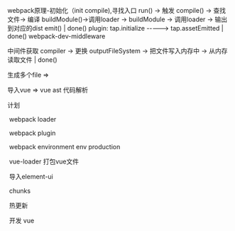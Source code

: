 webpack原理-初始化（init compile),寻找入口
run() -> 触发 compile() -> 查找文件-> 编译 buildModule()->调用loader -> buildModule -> 调用loader -> 输出到对应的dist emit() | done()  plugin: tap.initialize    ----->   tap.assetEmitted   | done()
webpack-dev-middleware 

中间件获取 compiler -> 更换 outputFileSystem -> 把文件写入内存中 -> 从内存读取文件 | done()

生成多个file => 

导入vue => vue ast 代码解析

计划

​	webpack loader

​	webpack plugin

​	webpack environment env production

​	vue-loader 打包vue文件

​	导入element-ui 

​	chunks

​	热更新

​	开发 vue
